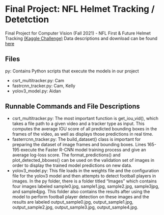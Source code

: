 # Final Project: NFL Helmet Tracking / Detetction
Final Project for Computer Vision (Fall 2021) - NFL First &amp; Future Helmet Tracking [(Kaggle Challenge)](https://www.kaggle.com/c/nfl-impact-detection/overview)
Data descriptions and download can be found [here](https://www.kaggle.com/c/nfl-impact-detection/data)

## Files
py: Contains Python scripts that execute the models in our project
- csrt_multitracker.py: Cam
- fastrcnn_tracker.py: Cam, Kelly
- yolov3_model.py: Aidan

## Runnable Commands and File Descriptions
- csrt_multitracker.py: The most important function is get_iou_vid(), which takes a file path to a given video and a tracker type as input. This computes the average IOU score of all predicted bounding boxes in the frames of the video, as well as displays those predictions in real time.
- fasterrcnn_tracker.py: The build_dataset() class is important for preparing the dataset of image frames and bounding boxes. Lines 165-195 execute the Faster R-CNN model training process and give an average log-loss score. The format_predictions() and plot_detected_bboxes() can be used on the validation set of images in order to display the trained model predictions on new data. 
- yolov3_model.py: This file loads in the weights file and the configuration file for the yolov3 model and then attempts to detect football players in images. In the py folder, there is a folder titled “Images” which contains four images labeled sample0.jpg, sample1.jpg, sample2.jpg, sample3jpg, and sample4jpg. This folder also contains the results after using the model to perform football player detection on these images and the results are labeled output_sample0.jpg, output_sample1.jpg, output_sample2.jpg, output_sample3.jpg, output_sample4.jpg.
